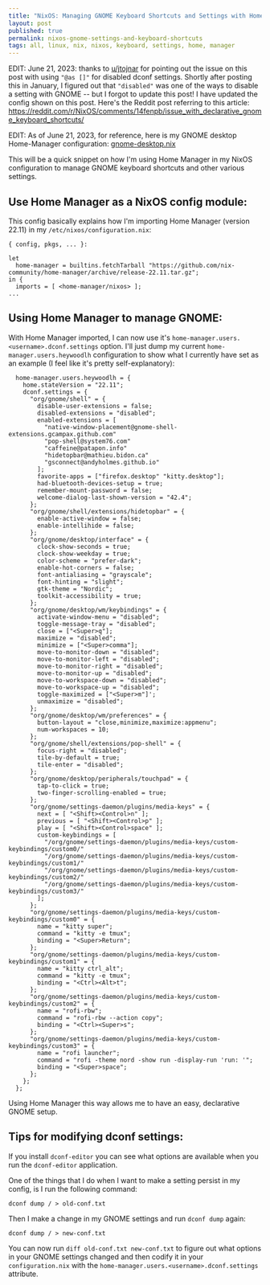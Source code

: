 ```yaml
---
title: "NixOS: Managing GNOME Keyboard Shortcuts and Settings with Home Manager"
layout: post
published: true
permalink: nixos-gnome-settings-and-keyboard-shortcuts
tags: all, linux, nix, nixos, keyboard, settings, home, manager
---
```


EDIT: June 21, 2023: thanks to [u/jtojnar](https://reddit.com/u/jtojnar) for pointing out the issue on this post with using `"@as []"` for disabled dconf settings. Shortly after posting this in January, I figured out that `"disabled"` was one of the ways to disable a setting with GNOME -- but I forgot to update this post! I have updated the config shown on this post. Here's the Reddit post referring to this article: https://reddit.com/r/NixOS/comments/14fenpb/issue_with_declarative_gnome_keyboard_shortcuts/

EDIT: As of June 21, 2023, for reference, here is my GNOME desktop Home-Manager configuration: [gnome-desktop.nix](https://github.com/heywoodlh/nixos-configs/blob/88bb615d6da3605e22633798ca604465f816ae63/roles/home-manager/linux/gnome-desktop.nix)


This will be a quick snippet on how I'm using Home Manager in my NixOS configuration to manage GNOME keyboard shortcuts and other various settings.

## Use Home Manager as a NixOS config module:

This config basically explains how I'm importing Home Manager (version 22.11) in my `/etc/nixos/configuration.nix`:

```
{ config, pkgs, ... }:

let
  home-manager = builtins.fetchTarball "https://github.com/nix-community/home-manager/archive/release-22.11.tar.gz";
in {
  imports = [ <home-manager/nixos> ];
...
```

## Using Home Manager to manage GNOME:

With Home Manager imported, I can now use it's `home-manager.users.<username>.dconf.settings` option. I'll just dump my current `home-manager.users.heywoodlh` configuration to show what I currently have set as an example (I feel like it's pretty self-explanatory):

```
  home-manager.users.heywoodlh = {
    home.stateVersion = "22.11";
    dconf.settings = {
      "org/gnome/shell" = {
        disable-user-extensions = false;
        disabled-extensions = "disabled";
        enabled-extensions = [
          "native-window-placement@gnome-shell-extensions.gcampax.github.com"
          "pop-shell@system76.com"
          "caffeine@patapon.info"
          "hidetopbar@mathieu.bidon.ca"
          "gsconnect@andyholmes.github.io"
        ];
        favorite-apps = ["firefox.desktop" "kitty.desktop"];
        had-bluetooth-devices-setup = true;
        remember-mount-password = false;
        welcome-dialog-last-shown-version = "42.4";
      };
      "org/gnome/shell/extensions/hidetopbar" = {
        enable-active-window = false;
        enable-intellihide = false; 
      };
      "org/gnome/desktop/interface" = {
        clock-show-seconds = true;
        clock-show-weekday = true;
        color-scheme = "prefer-dark";
        enable-hot-corners = false;
        font-antialiasing = "grayscale";
        font-hinting = "slight";
        gtk-theme = "Nordic";
        toolkit-accessibility = true;
      };
      "org/gnome/desktop/wm/keybindings" = {
        activate-window-menu = "disabled";
        toggle-message-tray = "disabled";
        close = ["<Super>q"];
        maximize = "disabled";
        minimize = ["<Super>comma"];
        move-to-monitor-down = "disabled";
        move-to-monitor-left = "disabled";
        move-to-monitor-right = "disabled";
        move-to-monitor-up = "disabled";
        move-to-workspace-down = "disabled";
        move-to-workspace-up = "disabled";
        toggle-maximized = ["<Super>m"]';
        unmaximize = "disabled";
      };
      "org/gnome/desktop/wm/preferences" = {
        button-layout = "close,minimize,maximize:appmenu";
        num-workspaces = 10;
      };
      "org/gnome/shell/extensions/pop-shell" = {
        focus-right = "disabled";
        tile-by-default = true;
        tile-enter = "disabled";
      };
      "org/gnome/desktop/peripherals/touchpad" = {
        tap-to-click = true;
        two-finger-scrolling-enabled = true;
      };
      "org/gnome/settings-daemon/plugins/media-keys" = {
        next = [ "<Shift><Control>n" ];
        previous = [ "<Shift><Control>p" ];
        play = [ "<Shift><Control>space" ];
        custom-keybindings = [
          "/org/gnome/settings-daemon/plugins/media-keys/custom-keybindings/custom0/"
          "/org/gnome/settings-daemon/plugins/media-keys/custom-keybindings/custom1/"
          "/org/gnome/settings-daemon/plugins/media-keys/custom-keybindings/custom2/"
          "/org/gnome/settings-daemon/plugins/media-keys/custom-keybindings/custom3/"
        ];
      };
      "org/gnome/settings-daemon/plugins/media-keys/custom-keybindings/custom0" = {
        name = "kitty super";
        command = "kitty -e tmux";
        binding = "<Super>Return";
      };
      "org/gnome/settings-daemon/plugins/media-keys/custom-keybindings/custom1" = {
        name = "kitty ctrl_alt";
        command = "kitty -e tmux";
        binding = "<Ctrl><Alt>t";
      };
      "org/gnome/settings-daemon/plugins/media-keys/custom-keybindings/custom2" = {
        name = "rofi-rbw";
        command = "rofi-rbw --action copy";
        binding = "<Ctrl><Super>s";
      };
      "org/gnome/settings-daemon/plugins/media-keys/custom-keybindings/custom3" = {
        name = "rofi launcher";
        command = "rofi -theme nord -show run -display-run 'run: '";
        binding = "<Super>space";
      };
    };
  };
```

Using Home Manager this way allows me to have an easy, declarative GNOME setup.

## Tips for modifying dconf settings:

If you install `dconf-editor` you can see what options are available when you run the `dconf-editor` application.

One of the things that I do when I want to make a setting persist in my config, is I run the following command:

```
dconf dump / > old-conf.txt
```

Then I make a change in my GNOME settings and run `dconf dump` again:

```
dconf dump / > new-conf.txt
```

You can now run `diff old-conf.txt new-conf.txt` to figure out what options in your GNOME settings changed and then codify it in your `configuration.nix` with the `home-manager.users.<username>.dconf.settings` attribute.
